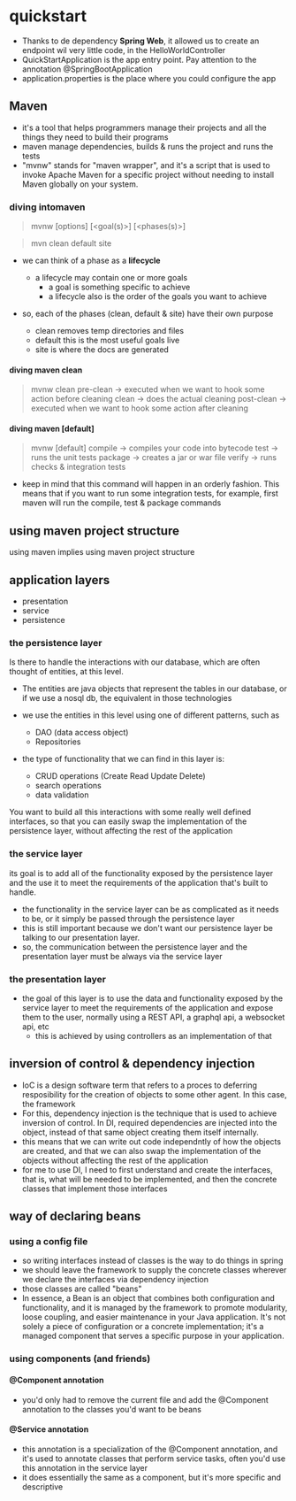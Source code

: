 # quickstart

- Thanks to de dependency **Spring Web**, it allowed us to create an endpoint wil very little code, in the HelloWorldController
- QuickStartApplication is the app entry point. Pay attention to the annotation @SpringBootApplication
- application.properties is the place where you could configure the app

## Maven
- it's a tool that helps programmers manage their projects and all the things they need to build their programs 
- maven manage dependencies, builds & runs the project and runs the tests
- "mvnw" stands for "maven wrapper", and it's a script that is used to invoke Apache Maven for a specific project without needing to install Maven globally on your system. 

### diving intomaven
> mvnw [options] [<goal(s)>] [<phases(s)>]

> mvn
>   clean
>   default
>   site

- we can think of a phase as a **lifecycle**
  - a lifecycle may contain one or more goals
    - a goal is something specific to achieve
    - a lifecycle also is the order of the goals you want to achieve

- so, each of the phases (clean, default & site) have their own purpose
  - clean removes temp directories and files
  - default this is the most useful goals live
  - site is where the docs are generated

#### diving maven clean 
> mvnw clean
>   pre-clean -> executed when we want to hook some action before cleaning
>   clean -> does the actual cleaning
>   post-clean -> executed when we want to hook some action after cleaning 

#### diving maven [default]
> mvnw [default]
>   compile -> compiles your code into bytecode
>   test -> runs the unit tests
>   package -> creates a jar or war file
>   verify -> runs checks & integration tests

- keep in mind that this command will happen in an orderly fashion. This means that if you want to run some integration tests, for example, first maven will run the compile, test & package commands  

## using maven project structure
using maven implies using maven project structure

## application layers
- presentation
- service
- persistence

### the persistence layer 
Is there to handle the interactions with our database, which are often thought of entities, at this level.
- The entities are java objects that represent the tables in our database, or if we use a nosql db, the equivalent in those technologies
- we use the entities in this level using one of different patterns, such as 
  - DAO (data access object) 
  - Repositories

- the type of functionality that we can find in this layer is:
  - CRUD operations (Create Read Update Delete)
  - search operations
  - data validation

You want to build all this interactions with some really well defined interfaces, so that you can easily swap the implementation of the persistence layer, without affecting the rest of the application

### the service layer
its goal is to add all of the functionality exposed by the persistence layer and the use it to meet the requirements of the application that's built to handle.
- the functionality in the service layer can be as complicated as it needs to be, or it simply be passed through the persistence layer
- this is still important because we don't want our persistence layer be talking to our presentation layer.
- so, the communication between the persistence layer and the presentation layer must be always via the service layer

### the presentation layer
- the goal of this layer is to use the data and functionality exposed by the service layer to meet the requirements of the application and expose them to the user, normally using a REST API, a graphql api, a websocket api, etc
  - this is achieved by using controllers as an implementation of that

## inversion of control & dependency injection
- IoC is a design software term that refers to a proces to deferring resposibility for the creation of objects to some other agent. In this case, the framework
- For this, dependency injection is the technique that is used to achieve inversion of control. In DI, required dependencies are injected into the object, instead of that same object creating them itself internally.
- this means that we can write out code independntly of how the objects are created, and that we can also swap the implementation of the objects without affecting the rest of the application
- for me to use DI, I need to first understand and create the interfaces, that is, what will be needed to be implemented, and then the concrete classes that implement those interfaces

## way of declaring beans
### using a config file
- so writing interfaces instead of classes is the way to do things in spring
- we should leave the framework to supply the concrete classes wherever we declare the interfaces via dependency injection
- those classes are called "beans"
- In essence, a Bean is an object that combines both configuration and functionality, and it is managed by the framework to promote modularity, loose coupling, and easier maintenance in your Java application. It's not solely a piece of configuration or a concrete implementation; it's a managed component that serves a specific purpose in your application.

### using components (and friends)
#### @Component annotation
- you'd only had to remove the current file and add the @Component annotation to the classes you'd want to be beans

#### @Service annotation
- this annotation is a specialization of the @Component annotation, and it's used to annotate classes that perform service tasks, often you'd use this annotation in the service layer
- it does essentially the same as a component, but it's more specific and descriptive